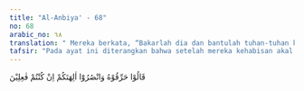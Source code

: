 ```yaml
---
title: "Al-Anbiya' - 68"
no: 68
arabic_no: ٦٨
translation: " Mereka berkata, “Bakarlah dia dan bantulah tuhan-tuhan kamu, jika kamu benar-benar hendak berbuat.”"
tafsir: "Pada ayat ini diterangkan bahwa setelah mereka kehabisan akal dan alasan untuk menjawab ucapan Ibrahim, dan kemarahan mereka memuncak, maka mereka sepakat untuk membakar Ibrahim, dan membela tuhan-tuhan mereka, jika mereka benar-benar ingin balas dendam.\n\nDengan demikian mereka memutuskan untuk membinasakan Ibrahim, tindakan itu mereka pandang sebagai cara yang terbaik untuk membela kehormatan tuhan-tuhan mereka, dan untuk melenyapkan rintangan yang menghalangi mereka dalam menyembah patung-patung. Mereka memilih cara yang paling kejam untuk membinasakan Ibrahim, yaitu dengan membakarnya dalam sebuah api unggun. Dengan cara ini Ibrahim dapat dilenyapkan, agar mereka dapat mencapai kemenangan untuk harga diri dan tuhan-tuhan mereka."
---
```


قَالُوْا حَرِّقُوْهُ وَانْصُرُوْٓا اٰلِهَتَكُمْ اِنْ كُنْتُمْ فٰعِلِيْنَ 
